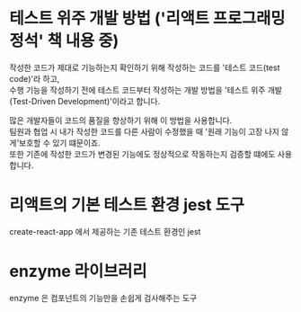 # 테스트 위주 개발 방법 ('리액트 프로그래밍 정석' 책 내용 중)  
작성한 코드가 제대로 기능하는지 확인하기 위해 작성하는 코드를 '테스트 코드(test code)'라 하고,  
수행 기능을 작성하기 전에 테스트 코드부터 작성하는 개발 방법을 '테스트 위주 개발(Test-Driven Development)'이라고 합니다.  

많은 개발자들이 코드의 품질을 향상하기 위해 이 방법을 사용합니다.  
팀원과 협업 시 내가 작성한 코드를 다른 사람이 수정했을 때 '원래 기능이 고장 나지 않게'보호할 수 있기 떄문이죠.  
또한 기존에 작성한 코드가 변경된 기능에도 정상적으로 작동하는지 검증할 떄에도 사용합니다.  

# 리액트의 기본 테스트 환경 jest 도구  
create-react-app 에서 제공하는 기존 테스트 환경인 jest  

# enzyme 라이브러리  
enzyme 은 컴포넌트의 기능만을 손쉽게 검사해주는 도구  